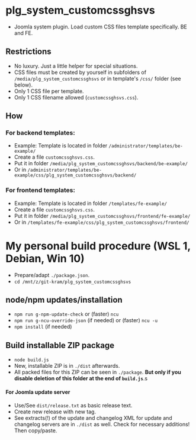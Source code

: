# plg_system_customcssghsvs
- Joomla system plugin. Load custom CSS files template specifically. BE and FE.

## Restrictions
- No luxury. Just a little helper for special situations.
- CSS files must be created by yourself in subfolders of `/media/plg_system_customcssghsvs` or in template's `/css/` folder (see below).
- Only 1 CSS file per template.
- Only 1 CSS filename allowed (`customcssghsvs.css`).

## How
### For backend templates:
- Example: Template is located in folder `/administrator/templates/be-example/`
- Create a file `customcssghsvs.css`.
- Put it in folder `/media/plg_system_customcssghsvs/backend/be-example/`
- Or in `/administrator/templates/be-example/css/plg_system_customcssghsvs/backend/`
### For frontend templates:
- Example: Template is located in folder `/templates/fe-example/`
- Create a file `customcssghsvs.css`.
- Put it in folder `/media/plg_system_customcssghsvs/frontend/fe-example/`
- Or in `/templates/fe-example/css/plg_system_customcssghsvs/frontend/`


# My personal build procedure (WSL 1, Debian, Win 10)
- Prepare/adapt `./package.json`.
- `cd /mnt/z/git-kram/plg_system_customcssghsvs`

## node/npm updates/installation
- `npm run g-npm-update-check` or (faster) `ncu`
- `npm run g-ncu-override-json` (if needed) or (faster) `ncu -u`
- `npm install` (if needed)

## Build installable ZIP package
- `node build.js`
- New, installable ZIP is in `./dist` afterwards.
- All packed files for this ZIP can be seen in `./package`. **But only if you disable deletion of this folder at the end of `build.js`**.s

#### For Joomla update server
- Use/See `dist/release.txt` as basic release text.
- Create new release with new tag.
- See extracts(!) of the update and changelog XML for update and changelog servers are in `./dist` as well. Check for necessary additions! Then copy/paste.

